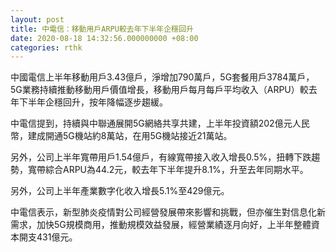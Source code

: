 ```yaml
---
layout: post
title: 中電信：移動用戶ARPU較去年下半年企穩回升
date: 2020-08-18 14:32:56.000000000 +08:00
categories: rthk
---
```


中國電信上半年移動用戶3.43億戶，淨增加790萬戶，5G套餐用戶3784萬戶，5G業務持續推動移動用戶價值增長，移動用戶每月每戶平均收入（ARPU）較去年下半年企穩回升，按年降幅逐步趨緩。

中電信提到，持續與中聯通展開5G網絡共享共建，上半年投資額202億元人民幣，建成開通5G機站約8萬站，在用5G機站接近21萬站。

另外，公司上半年寬帶用戶1.54億戶，有線寬帶接入收入增長0.5%，扭轉下跌趨勢，寬帶綜合ARPU為44.2元，較去年下半年提升8.1%，升至去年同期水平。

另外，公司上半年產業數字化收入增長5.1%至429億元。

中電信表示，新型肺炎疫情對公司經營發展帶來影響和挑戰，但亦催生對信息化新需求，加快5G規模商用，推動規模效益發展，經營業績逐月向好，上半年整體資本開支431億元。

